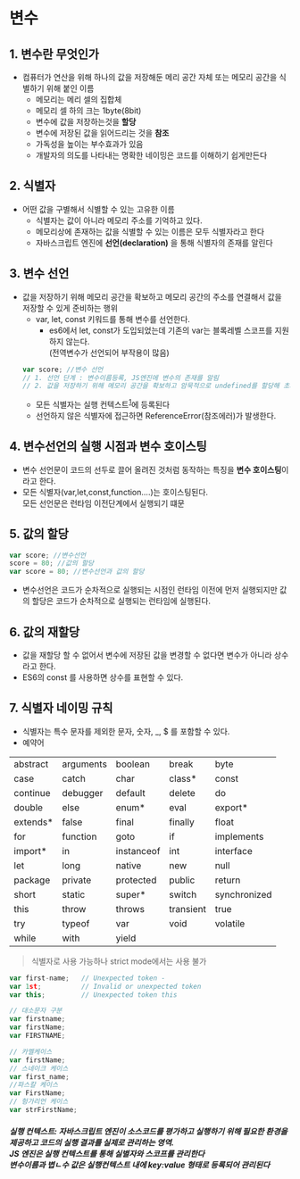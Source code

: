 # 변수

## 1. 변수란 무엇인가

- 컴퓨터가 연산을 위해 하나의 값을 저장해둔 메리 공간 자체 또는 메모리 공간을 식별하기 위해 붙인 이름
  - 메모리는 메리 셀의 집합체
  - 메모리 셀 하의 크는 1byte(8bit)
  - 변수에 값을 저장하는것을 **할당**
  - 변수에 저장된 값을 읽어드리는 것을 **참조**
  - 가독성을 높이는 부수효과가 있음
  - 개발자의 의도를 나타내는 명확한 네이밍은 코드를 이해하기 쉽게만든다

## 2. 식별자

- 어떤 값을 구별해서 식별할 수 있는 고유한 이름
  - 식별자는 값이 아니라 메모리 주소를 기억하고 있다.
  - 메모리상에 존재하는 값을 식별할 수 있는 이름은 모두 식별자라고 한다
  - 자바스크립트 엔진에 **선언(declaration)** 을 통해 식별자의 존재를 알린다

## 3. 변수 선언

- 값을 저장하기 위해 메모리 공간을 확보하고 메모리 공간의 주소를 연결해서 값을 저장할 수 있게 준비하는 행위
  - var, let, const 키워드를 통해 변수를 선언한다.
    - es6에서 let, const가 도입되었는데 기존의 var는 블록레벨 스코프를 지원하지 않는다.</br>(전역변수가 선언되어 부작용이 많음)
  ```javascript
  var score; //변수 선언
  // 1. 선언 단계 : 변수이름등록, JS엔진에 변수의 존재를 알림
  // 2. 값을 저장하기 위해 메모리 공간을 확보하고 암묵적으로 undefined를 할당해 초기화.
  ```
  - 모든 식별자는 실행 컨텍스트<sup>[1](#실행컨텍스트)</sup>에 등록된다</br>
  - 선언하지 않은 식별자에 접근하면 ReferenceError(참조에러)가 발생한다.

## 4. 변수선언의 실행 시점과 변수 호이스팅

- 변수 선언문이 코드의 선두로 끌어 올려진 것처럼 동작하는 특징을 **변수 호이스팅**이라고 한다.
- 모든 식별자(var,let,const,function....)는 호이스팅된다.<br/>
  모든 선언문은 런타임 이전단계에서 실행되기 떄문

## 5. 값의 할당

```javascript
var score; //변수선언
score = 80; //값의 할당
var score = 80; //변수선언과 값의 할당
```

- 변수선언은 코드가 순차적으로 실행되는 시점인 런타임 이전에 먼저 실행되지만 값의 할당은 코드가 순차적으로 실행되는 런타임에 실행된다.

## 6. 값의 재할당

- 값을 재할당 할 수 없어서 변수에 저장된 값을 변경할 수 없다면 변수가 아니라 상수라고 한다.
- ES6의 const 를 사용하면 상수를 표현할 수 있다.

## 7. 식별자 네이밍 규칙

- 식별자는 특수 문자를 제외한 문자, 숫자, \_, $ 를 포함할 수 있다.
- 예약어<br/>

|           |           |            |           |              |
| --------- | --------- | ---------- | --------- | ------------ |
| abstract  | arguments | boolean    | break     | byte         |
| case      | catch     | char       | class\*   | const        |
| continue  | debugger  | default    | delete    | do           |
| double    | else      | enum\*     | eval      | export\*     |
| extends\* | false     | final      | finally   | float        |
| for       | function  | goto       | if        | implements   |
| import\*  | in        | instanceof | int       | interface    |
| let       | long      | native     | new       | null         |
| package   | private   | protected  | public    | return       |
| short     | static    | super\*    | switch    | synchronized |
| this      | throw     | throws     | transient | true         |
| try       | typeof    | var        | void      | volatile     |
| while     | with      | yield      |

> 식별자로 사용 가능하나 strict mode에서는 사용 불가

```javascript
var first-name;   // Unexpected token -
var 1st;          // Invalid or unexpected token
var this;         // Unexpected token this

// 대소문자 구분
var firstname;
var firstName;
var FIRSTNAME;

// 카멜케이스
var firstName;
// 스네이크 케이스
var first_name;
//파스칼 케이스
var FirstName;
// 헝가리언 케이스
var strFirstName;

```

##### <a name="실행컨텍스트" class="foot-name">실행 컨텍스트</a>: 자바스크립트 엔진이 소스코드를 평가하고 실행하기 위해 필요한 환경을 제공하고 코드의 실행 결과를 실제로 관리하는 영역. <br/> JS 엔진은 실행 컨텍스트를 통해 실별자와 스코프를 관리한다</br>변수이름과 볍ㄴ수 값은 실행컨텍스트 내에 key:value 형태로 등록되어 관리된다
